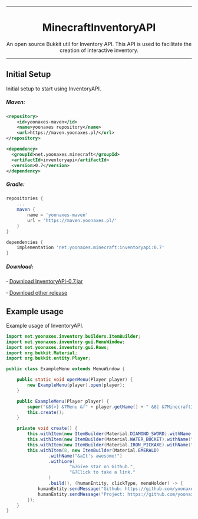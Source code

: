 <div align=center>

<hr />

# MinecraftInventoryAPI
An open source Bukkit util for Inventory API. This API is used to facilitate the creation of interactive inventory.

<hr />

</div>

## Initial Setup
Initial setup to start using InventoryAPI.

##### Maven:
```xml
<repository>
    <id>yoonaxes-maven</id>
    <name>yoonaxes repository</name>
    <url>https://maven.yoonaxes.pl/</url>
</repository>

<dependency>
  <groupId>net.yoonaxes.minecraft</groupId>
  <artifactId>inventoryapi</artifactId>
  <version>0.7</version>
</dependency>
```

##### Gradle:
```groovy
repositories {
    ...
    maven {
        name = 'yoonaxes-maven'
        url = 'https://maven.yoonaxes.pl/'
    }
}

dependencies {
    implementation 'net.yoonaxes.minecraft:inventoryapi:0.7'
}
```

##### Download:
**·** [Download InventoryAPI-0.7.jar](https://github.com/yoonaxes/MinecraftInventoryAPI/releases/download/0.7/MessageAPI-0.7.jar)

**·** [Download other release](https://github.com/yoonaxes/MinecraftInventoryAPI/releases/)

## Example usage
Example usage of InventoryAPI.
```java
import net.yoonaxes.inventory.builders.ItemBuilder;
import net.yoonaxes.inventory.gui.MenuWindow;
import net.yoonaxes.inventory.gui.Rows;
import org.bukkit.Material;
import org.bukkit.entity.Player;

public class ExampleMenu extends MenuWindow {

    public static void openMenu(Player player) {
        new ExampleMenu(player).open(player);
    }

    public ExampleMenu(Player player) {
        super("&8{>} &7Menu &f" + player.getName() + " &8| &7MinecraftInventoryAPI", Rows.ONE);
        this.create();
    }

    private void create() {
        this.withItem(new ItemBuilder(Material.DIAMOND_SWORD).withName("&bFighting").withLore("&7Always :)").build());
        this.withItem(new ItemBuilder(Material.WATER_BUCKET).withName("&bSwimming").withName("&7If you can, swim :D").build());
        this.withItem(new ItemBuilder(Material.IRON_PICKAXE).withName("&bMinning").withName("&7If you want you can minning :P").build());
        this.withItem(8, new ItemBuilder(Material.EMERALD)
                .withName("&aIt's awesome!")
                .withLore(
                        "&7Give star on Github.",
                        "&7Click to take a link."
                )
                .build(), (humanEntity, clickType, menuHolder) -> {
            humanEntity.sendMessage("Github: https://github.com/yoonaxes");
            humanEntity.sendMessage("Project: https://github.com/yoonaxes/MinecraftInventoryAPI");
        });
    }
}
```